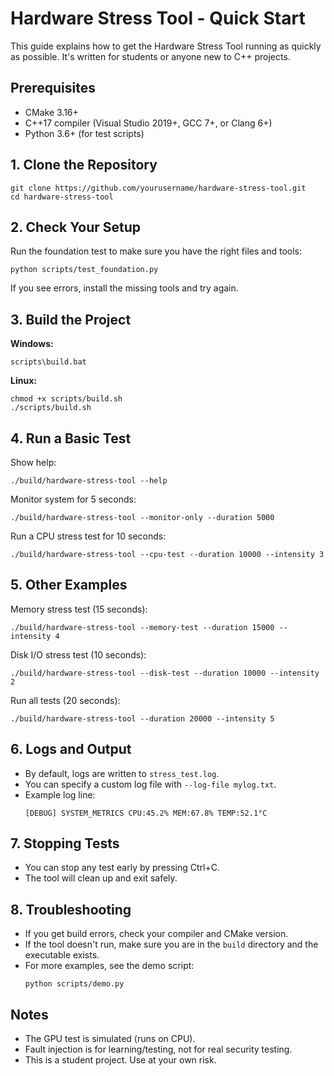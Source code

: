 # Hardware Stress Tool - Quick Start

This guide explains how to get the Hardware Stress Tool running as quickly as possible. It's written for students or anyone new to C++ projects.

## Prerequisites

- CMake 3.16+
- C++17 compiler (Visual Studio 2019+, GCC 7+, or Clang 6+)
- Python 3.6+ (for test scripts)

## 1. Clone the Repository

```
git clone https://github.com/yourusername/hardware-stress-tool.git
cd hardware-stress-tool
```

## 2. Check Your Setup

Run the foundation test to make sure you have the right files and tools:
```
python scripts/test_foundation.py
```
If you see errors, install the missing tools and try again.

## 3. Build the Project

**Windows:**
```
scripts\build.bat
```

**Linux:**
```
chmod +x scripts/build.sh
./scripts/build.sh
```

## 4. Run a Basic Test

Show help:
```
./build/hardware-stress-tool --help
```

Monitor system for 5 seconds:
```
./build/hardware-stress-tool --monitor-only --duration 5000
```

Run a CPU stress test for 10 seconds:
```
./build/hardware-stress-tool --cpu-test --duration 10000 --intensity 3
```

## 5. Other Examples

Memory stress test (15 seconds):
```
./build/hardware-stress-tool --memory-test --duration 15000 --intensity 4
```

Disk I/O stress test (10 seconds):
```
./build/hardware-stress-tool --disk-test --duration 10000 --intensity 2
```

Run all tests (20 seconds):
```
./build/hardware-stress-tool --duration 20000 --intensity 5
```

## 6. Logs and Output

- By default, logs are written to `stress_test.log`.
- You can specify a custom log file with `--log-file mylog.txt`.
- Example log line:
  ```
  [DEBUG] SYSTEM_METRICS CPU:45.2% MEM:67.8% TEMP:52.1°C
  ```

## 7. Stopping Tests

- You can stop any test early by pressing Ctrl+C.
- The tool will clean up and exit safely.

## 8. Troubleshooting

- If you get build errors, check your compiler and CMake version.
- If the tool doesn't run, make sure you are in the `build` directory and the executable exists.
- For more examples, see the demo script:
  ```
  python scripts/demo.py
  ```

## Notes

- The GPU test is simulated (runs on CPU).
- Fault injection is for learning/testing, not for real security testing.
- This is a student project. Use at your own risk. 